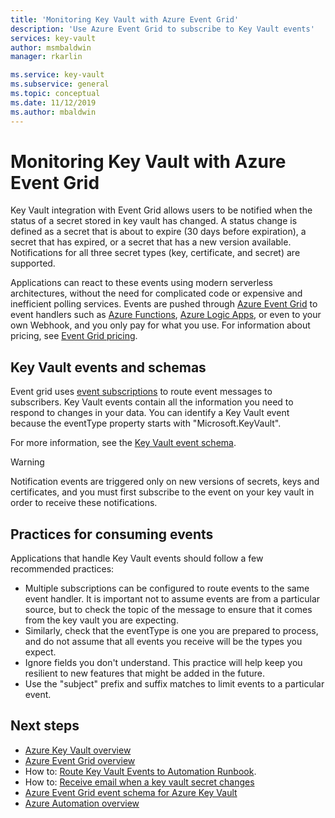 ```yaml
---
title: 'Monitoring Key Vault with Azure Event Grid'
description: 'Use Azure Event Grid to subscribe to Key Vault events'
services: key-vault
author: msmbaldwin
manager: rkarlin

ms.service: key-vault
ms.subservice: general
ms.topic: conceptual
ms.date: 11/12/2019
ms.author: mbaldwin
---
```

 
# Monitoring Key Vault with Azure Event Grid

Key Vault integration with Event Grid allows users to be notified when the status of a secret stored in key vault has changed. A status change is defined as a secret that is about to expire (30 days before expiration), a secret that has expired, or a secret that has a new version available. Notifications for all three secret types (key, certificate, and secret) are supported.

Applications can react to these events using modern serverless architectures, without the need for complicated code or expensive and inefficient polling services. Events are pushed through [Azure Event Grid](https://azure.microsoft.com/services/event-grid/) to event handlers such as [Azure Functions](https://azure.microsoft.com/services/functions/), [Azure Logic Apps](https://azure.microsoft.com/services/logic-apps/), or even to your own Webhook, and you only pay for what you use. For information about pricing, see [Event Grid pricing](https://azure.microsoft.com/pricing/details/event-grid/).

## Key Vault events and schemas

Event grid uses [event subscriptions](../../event-grid/concepts.md#event-subscriptions) to route event messages to subscribers. Key Vault events contain all the information you need to respond to changes in your data. You can identify a Key Vault event because the eventType property starts with "Microsoft.KeyVault".

For more information, see the [Key Vault event schema](../../event-grid/event-schema-key-vault.md).

> [!WARNING]
> Notification events are triggered only on new versions of secrets, keys and certificates, and you must first subscribe to the event on your key vault in order to receive these notifications.

## Practices for consuming events

Applications that handle Key Vault events should follow a few recommended practices:

* Multiple subscriptions can be configured to route events to the same event handler. It is important not to assume events are from a particular source, but to check the topic of the message to ensure that it comes from the key vault you are expecting.
* Similarly, check that the eventType is one you are prepared to process, and do not assume that all events you receive will be the types you expect.
* Ignore fields you don't understand.  This practice will help keep you resilient to new features that might be added in the future.
* Use the "subject" prefix and suffix matches to limit events to a particular event.

## Next steps

- [Azure Key Vault overview](overview.md)
- [Azure Event Grid overview](../../event-grid/overview.md)
- How to: [Route Key Vault Events to Automation Runbook](event-grid-tutorial.md).
- How to: [Receive email when a key vault secret changes](event-grid-logicapps.md)
- [Azure Event Grid event schema for Azure Key Vault](../../event-grid/event-schema-key-vault.md)
- [Azure Automation overview](../../automation/index.yml)
